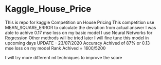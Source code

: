 # Kaggle_House_Price
This is repo for kaggle Competition on House Pricing
This competition use MEAN_SQUARE_ERROR to calculate the deviation from actual answer
I was able to achive 0.17 mse loss on my basic model 
I use Neural Networks for Regression
Other methods will be tried later
I will fine tune this model in upcoming days
UPDATE - 23/07/2020
Accuracy Achived of 87% or 0.13 mse loss on my model
Rank Achived = 1600/5200

I will try more different ml techniques to improve the score
